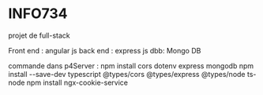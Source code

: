# INFO734
projet de full-stack

Front end : angular js
back end : express js
dbb: Mongo DB

commande dans p4Server :
npm install cors dotenv express mongodb
npm install --save-dev typescript @types/cors @types/express @types/node ts-node
npm install ngx-cookie-service